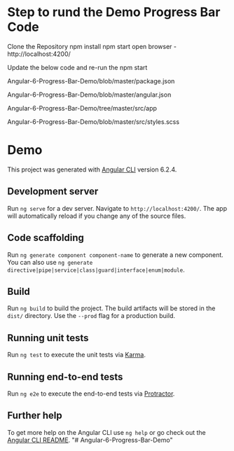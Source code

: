 # Step to rund the Demo Progress Bar Code

Clone the Repository
npm install
npm start
open browser -  http://localhost:4200/

Update the below code and re-run the npm start

Angular-6-Progress-Bar-Demo/blob/master/package.json

Angular-6-Progress-Bar-Demo/blob/master/angular.json

Angular-6-Progress-Bar-Demo/tree/master/src/app

Angular-6-Progress-Bar-Demo/blob/master/src/styles.scss



# Demo

This project was generated with [Angular CLI](https://github.com/angular/angular-cli) version 6.2.4.

## Development server

Run `ng serve` for a dev server. Navigate to `http://localhost:4200/`. The app will automatically reload if you change any of the source files.

## Code scaffolding

Run `ng generate component component-name` to generate a new component. You can also use `ng generate directive|pipe|service|class|guard|interface|enum|module`.

## Build

Run `ng build` to build the project. The build artifacts will be stored in the `dist/` directory. Use the `--prod` flag for a production build.

## Running unit tests

Run `ng test` to execute the unit tests via [Karma](https://karma-runner.github.io).

## Running end-to-end tests

Run `ng e2e` to execute the end-to-end tests via [Protractor](http://www.protractortest.org/).

## Further help

To get more help on the Angular CLI use `ng help` or go check out the [Angular CLI README](https://github.com/angular/angular-cli/blob/master/README.md).
"# Angular-6-Progress-Bar-Demo" 
